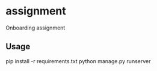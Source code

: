 # assignment
Onboarding assignment


## Usage

pip install -r requirements.txt
python manage.py runserver
